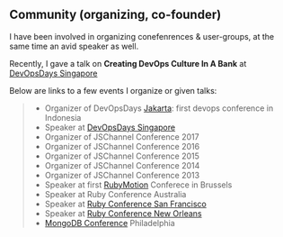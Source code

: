 ## Community (organizing, co-founder)

I have been involved in organizing conefenrences & user-groups, at the same time an avid speaker as well. 

Recently, I gave a talk on **Creating DevOps Culture In A Bank** at [DevOpsDays Singapore](https://www.devopsdays.org/events/2017-singapore/program/amit-kumar/)

Below are links to a few events I organize or given talks:


> - Organizer of DevOpsDays [Jakarta](https://www.devopsdays.org/events/2018-jakarta/): first devops conference in Indonesia
> - Speaker at [DevOpsDays Singapore](https://www.devopsdays.org/events/2017-singapore/program/amit-kumar/)
> - Organizer of JSChannel Conference 2017
> - Organizer of JSChannel Conference 2016
> - Organizer of JSChannel Conference 2015
> - Organizer of JSChannel Conference 2014
> - Organizer of JSChannel Conference 2013
> - Speaker at first [RubyMotion](https://toamitkumar.in/2013/04/09/my-first-impression-at-inspect2013-rubymotion-conference/) Conferece in Brussels
> - Speaker at Ruby Conference Australia
> - Speaker at [Ruby Conference San Francisco](https://toamitkumar.in/2013/03/16/ruby-confrerence13-australia/)
> - Speaker at [Ruby Conference New Orleans](https://toamitkumar.in/2011/09/30/big-data-enterprisey-analytics-and-ruby/)
> - [MongoDB Conference](http://lanyrd.com/2011/mongo-philly/) Philadelphia
